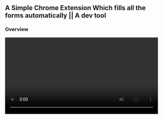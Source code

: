## A Simple Chrome Extension Which fills all the forms automatically || A dev tool

### Overview
<video src="./rec-screen.webm" width="100%" autoplay controls>